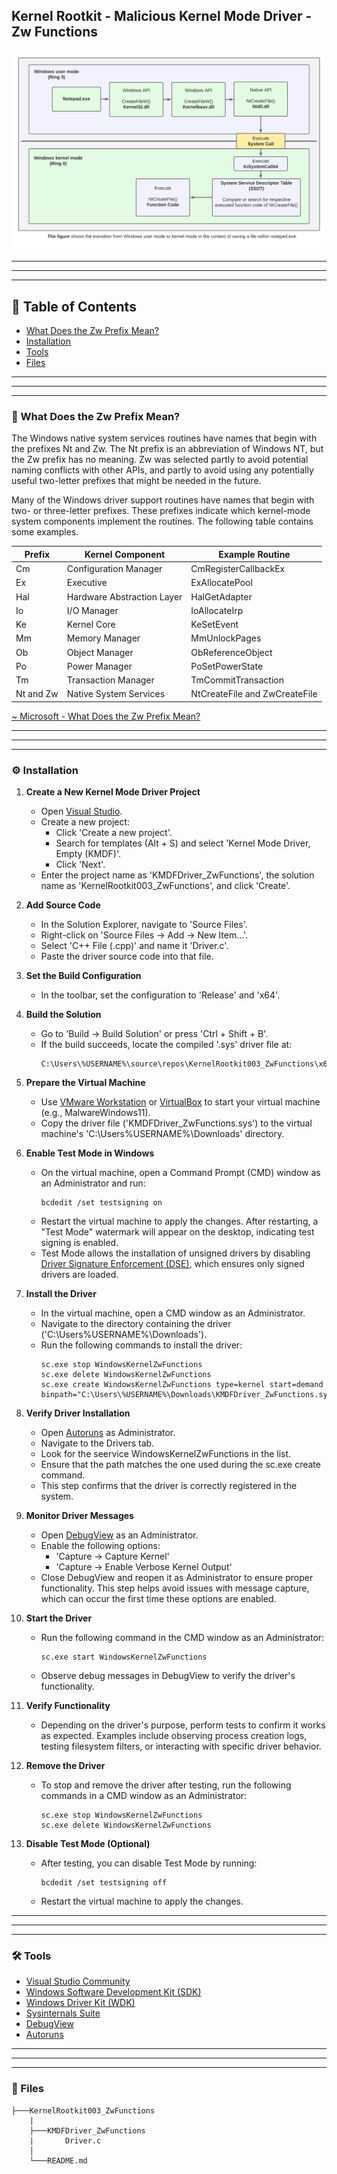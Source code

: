 ## Kernel Rootkit - Malicious Kernel Mode Driver - Zw Functions

<p align="center">
	<img src="../../Images/Illustrations/Kernel_Rootkit_ZwFunctions.png">
</p>


---
---
---


## 📑 Table of Contents

* [What Does the Zw Prefix Mean?](#overview)
* [Installation](#installation)
* [Tools](#Tools)
* [Files](#Files)


---
---
---


<div id='overview'/>

### 🧐 What Does the Zw Prefix Mean?

The Windows native system services routines have names that begin with the prefixes Nt and Zw. The Nt prefix is an abbreviation of Windows NT, but the Zw prefix has no meaning. Zw was selected partly to avoid potential naming conflicts with other APIs, and partly to avoid using any potentially useful two-letter prefixes that might be needed in the future.

Many of the Windows driver support routines have names that begin with two- or three-letter prefixes. These prefixes indicate which kernel-mode system components implement the routines. The following table contains some examples.

| **Prefix** | **Kernel Component**             | **Example Routine**           |
|------------|----------------------------------|-------------------------------|
| Cm         | Configuration Manager            | CmRegisterCallbackEx          |
| Ex         | Executive                        | ExAllocatePool                |
| Hal        | Hardware Abstraction Layer       | HalGetAdapter                 |
| Io         | I/O Manager                      | IoAllocateIrp                 |
| Ke         | Kernel Core                      | KeSetEvent                    |
| Mm         | Memory Manager                   | MmUnlockPages                 |
| Ob         | Object Manager                   | ObReferenceObject             |
| Po         | Power Manager                    | PoSetPowerState               |
| Tm         | Transaction Manager              | TmCommitTransaction           |
| Nt and Zw  | Native System Services           | NtCreateFile and ZwCreateFile |


[~ Microsoft - What Does the Zw Prefix Mean?](https://learn.microsoft.com/en-us/windows-hardware/drivers/kernel/what-does-the-zw-prefix-mean-)


---
---
---


<div id='installation'/>

### ⚙️ Installation

1. **Create a New Kernel Mode Driver Project**
	- Open [Visual Studio](https://visualstudio.microsoft.com/vs/community/).
	- Create a new project:
		- Click 'Create a new project'.
		- Search for templates (Alt + S) and select 'Kernel Mode Driver, Empty (KMDF)'.
		- Click 'Next'.
	- Enter the project name as 'KMDFDriver_ZwFunctions', the solution name as 'KernelRootkit003_ZwFunctions', and click 'Create'.

2. **Add Source Code**
	- In the Solution Explorer, navigate to 'Source Files'.
	- Right-click on 'Source Files -> Add -> New Item...'.
	- Select 'C++ File (.cpp)' and name it 'Driver.c'.
	- Paste the driver source code into that file.

3. **Set the Build Configuration**
	- In the toolbar, set the configuration to 'Release' and 'x64'.

4. **Build the Solution**
	- Go to 'Build -> Build Solution' or press 'Ctrl + Shift + B'.
	- If the build succeeds, locate the compiled '.sys' driver file at:
		```
		C:\Users\%USERNAME%\source\repos\KernelRootkit003_ZwFunctions\x64\Release\KMDFDriver_ZwFunctions.sys
		```

5. **Prepare the Virtual Machine**
	- Use [VMware Workstation](https://www.vmware.com/products/desktop-hypervisor/workstation-and-fusion) or [VirtualBox](https://www.virtualbox.org/) to start your virtual machine (e.g., MalwareWindows11).
	- Copy the driver file ('KMDFDriver_ZwFunctions.sys') to the virtual machine's 'C:\Users\%USERNAME%\Downloads\' directory.

6. **Enable Test Mode in Windows**
	- On the virtual machine, open a Command Prompt (CMD) window as an Administrator and run:
		```
		bcdedit /set testsigning on
		```
	- Restart the virtual machine to apply the changes. After restarting, a "Test Mode" watermark will appear on the desktop, indicating test signing is enabled.
	- Test Mode allows the installation of unsigned drivers by disabling [Driver Signature Enforcement (DSE)](https://learn.microsoft.com/en-us/windows-hardware/drivers/install/driver-signing), which ensures only signed drivers are loaded.

7. **Install the Driver**
	- In the virtual machine, open a CMD window as an Administrator.
	- Navigate to the directory containing the driver ('C:\Users\%USERNAME%\Downloads\').
	- Run the following commands to install the driver:
		```
		sc.exe stop WindowsKernelZwFunctions
		sc.exe delete WindowsKernelZwFunctions
		sc.exe create WindowsKernelZwFunctions type=kernel start=demand binpath="C:\Users\%USERNAME%\Downloads\KMDFDriver_ZwFunctions.sys"
		```

8. **Verify Driver Installation**
	- Open [Autoruns](https://learn.microsoft.com/en-us/sysinternals/downloads/autoruns) as Administrator.
	- Navigate to the Drivers tab.
	- Look for the seervice WindowsKernelZwFunctions in the list.
	- Ensure that the path matches the one used during the sc.exe create command.
	- This step confirms that the driver is correctly registered in the system.

9. **Monitor Driver Messages**
	- Open [DebugView](https://docs.microsoft.com/en-us/sysinternals/downloads/debugview) as an Administrator.
	- Enable the following options:
		- 'Capture -> Capture Kernel'
		- 'Capture -> Enable Verbose Kernel Output'
	- Close DebugView and reopen it as Administrator to ensure proper functionality. This step helps avoid issues with message capture, which can occur the first time these options are enabled.

10. **Start the Driver**
	- Run the following command in the CMD window as an Administrator:
		```
		sc.exe start WindowsKernelZwFunctions
		```
	- Observe debug messages in DebugView to verify the driver's functionality.

11. **Verify Functionality**
	- Depending on the driver's purpose, perform tests to confirm it works as expected. Examples include observing process creation logs, testing filesystem filters, or interacting with specific driver behavior.

12. **Remove the Driver**
	- To stop and remove the driver after testing, run the following commands in a CMD window as an Administrator:
		```
		sc.exe stop WindowsKernelZwFunctions
		sc.exe delete WindowsKernelZwFunctions
		```

13. **Disable Test Mode (Optional)**
	- After testing, you can disable Test Mode by running:
		```
		bcdedit /set testsigning off
		```
	- Restart the virtual machine to apply the changes.


---
---
---


<div id='tools'/>

### 🛠️ Tools

* [Visual Studio Community](https://visualstudio.microsoft.com/vs/community/)
* [Windows Software Development Kit (SDK)](https://developer.microsoft.com/en-us/windows/downloads/windows-sdk/)
* [Windows Driver Kit (WDK)](https://learn.microsoft.com/en-us/windows-hardware/drivers/download-the-wdk)
* [Sysinternals Suite](https://learn.microsoft.com/en-us/sysinternals/downloads/sysinternals-suite)
* [DebugView](https://learn.microsoft.com/en-us/sysinternals/downloads/debugview)
* [Autoruns](https://learn.microsoft.com/en-us/sysinternals/downloads/autoruns)


---
---
---


<div id='files'/>

### 📂 Files

```
├───KernelRootkit003_ZwFunctions
	|
	├───KMDFDriver_ZwFunctions
	|		Driver.c
	│
	└───README.md
```
